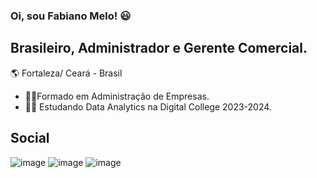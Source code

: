 ### Oi, sou Fabiano Melo! :smiley:
## Brasileiro, Administrador e Gerente Comercial.

:earth_americas: Fortaleza/ Ceará - Brasil 
* :student:Formado em Administração de Empresas.
* :technologist: Estudando Data Analytics na Digital College 2023-2024.

## Social
![image](https://user-images.githubusercontent.com/112489026/228009108-f7762be8-b82f-46d4-90f9-2e6980ef48f6.png)
![image](https://user-images.githubusercontent.com/112489026/228009230-034ff6fa-f311-4b58-a6a0-8b6b217f387a.png)
![image](https://user-images.githubusercontent.com/112489026/228009389-eff42b33-888e-4cb8-ad90-9f4cb83f8060.png)


<!--
**fabianopmelo/fabianopmelo** is a ✨ _special_ ✨ repository because its `README.md` (this file) appears on your GitHub profile.

Here are some ideas to get you started:

- 🔭 I’m currently working on ...
- 🌱 I’m currently learning ...
- 👯 I’m looking to collaborate on ...
- 🤔 I’m looking for help with ...
- 💬 Ask me about ...
- 📫 How to reach me: ...
- 😄 Pronouns: ...
- ⚡ Fun fact: ...
-->
